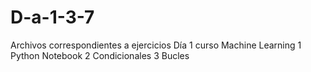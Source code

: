 # D-a-1-3-7
Archivos correspondientes a ejercicios Día 1 curso Machine Learning
1 Python Notebook
2 Condicionales
3 Bucles
